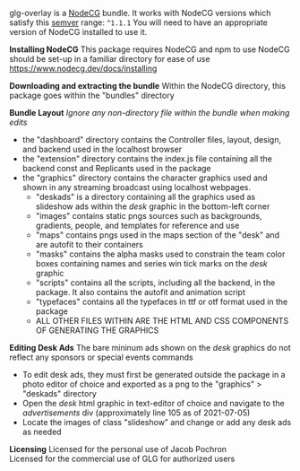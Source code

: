 glg-overlay is a [NodeCG](http://github.com/nodecg/nodecg) bundle. 
It works with NodeCG versions which satisfy this [semver](https://docs.npmjs.com/getting-started/semantic-versioning) range: `^1.1.1`
You will need to have an appropriate version of NodeCG installed to use it.

**Installing NodeCG**
This package requires NodeCG and npm to use
NodeCG should be set-up in a familiar directory for ease of use
https://www.nodecg.dev/docs/installing

**Downloading and extracting the bundle**
Within the NodeCG directory, this package goes within the "bundles" directory

**Bundle Layout**
*Ignore any non-directory file within the bundle when making edits*

- the "dashboard" directory contains the Controller files, layout, design, and backend used in the localhost browser
- the "extension" directory contains the index.js file containing all the backend const and Replicants used in the package
- the "graphics" directory contains the character graphics used and shown in any streaming broadcast using localhost webpages.
  - "deskads" is a directory containing all the graphics used as slideshow ads within the *desk* graphic in the bottom-left corner
  - "images" contains static pngs sources such as backgrounds, gradients, people, and templates for reference and use
  - "maps" contains pngs used in the maps section of the "desk" and are autofit to their containers
  - "masks" contains the alpha masks used to constrain the team color boxes containing names and series win tick marks on the *desk* graphic
  - "scripts" contains all the scripts, including all the backend, in the package. It also contains the autofit and animation script
  - "typefaces" contains all the typefaces in ttf or otf format used in the package
  - ALL OTHER FILES WITHIN ARE THE HTML AND CSS COMPONENTS OF GENERATING THE GRAPHICS

**Editing Desk Ads**
The bare mininum ads shown on the *desk* graphics do not reflect any sponsors or special events commands

- To edit desk ads, they must first be generated outside the package in a photo editor of choice and exported as a png to the "graphics" > "deskads" directory
- Open the *desk* html graphic in text-editor of choice and navigate to the *advertisements* div (approximately line 105 as of 2021-07-05)
- Locate the images of class "slideshow" and change or add any desk ads as needed


**Licensing**
Licensed for the personal use of Jacob Pochron <br>
Licensed for the commercial use of GLG for authorized users
